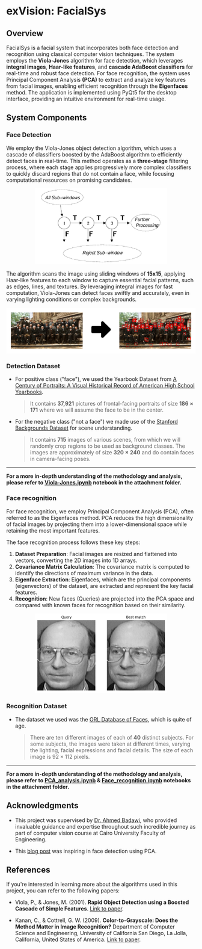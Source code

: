 # exVision: FacialSys
## Overview
FacialSys is a facial system that incorporates both face detection and recognition using classical computer vision techniques. The system employs the **Viola-Jones** algorithm for face detection, which leverages **integral images**, **Haar-like features**, and **cascade AdaBoost classifiers** for real-time and robust face detection. For face recognition, the system uses Principal Component Analysis **(PCA)** to extract and analyze key features from facial images, enabling efficient recognition through the **Eigenfaces** method. The application is implemented using PyQt5 for the desktop interface, providing an intuitive environment for real-time usage.

## System Components

### Face Detection 
We employ the Viola-Jones object detection algorithm, which uses a cascade of classifiers boosted by the AdaBoost algorithm to efficiently detect faces in real-time. This method operates as a **three-stage** filtering process, where each stage applies progressively more complex classifiers to quickly discard regions that do not contain a face, while focusing computational resources on promising candidates.

<p align="center">
  <img src="README-Assets/cascade_classifier.png" alt="Cascade Classifier" title="Cascade Classifier" width="350" />
</p>

The algorithm scans the image using sliding windows of **15x15**, applying Haar-like features to each window to capture essential facial patterns, such as edges, lines, and textures. By leveraging integral images for fast computation, Viola-Jones can detect faces swiftly and accurately, even in varying lighting conditions or complex backgrounds. 

<p align="center">
  <img src="README-Assets/detection_preview.png" alt="preview of the face detection" width=550" style="display: inline-block; vertical-align: middle;" />
</p>


### Detection Dataset
- For positive class ("face"), we used the Yearbook Dataset from [A Century of Portraits:
A Visual Historical Record of American High School Yearbooks](https://people.eecs.berkeley.edu/~shiry/projects/yearbooks/yearbooks.html).
    > It contains **37,921** pictures of frontal-facing portraits of size **$186 \times 171$** where we will assume the face to be in the center.

- For the negative class ("not a face") we made use of the [Stanford Backgrounds Dataset](http://dags.stanford.edu/projects/scenedataset.html) for scene understanding.
    > It contains **715** images of various scenes, from which we will randomly crop regions to be used as background classes. The images are approximately of size **$320 \times 240$** and do contain faces in camera-facing poses.
___

**For a more in-depth understanding of the methodology and analysis, please refer to [Viola-Jones.ipynb](Attachments\Viola-Jones.ipynb) notebook in the attachment folder.** 

### Face recognition
For face recognition, we employ Principal Component Analysis (PCA), often referred to as the Eigenfaces method. PCA reduces the high dimensionality of facial images by projecting them into a lower-dimensional space while retaining the most important features.

The face recognition process follows these key steps:

1. **Dataset Preparation**: Facial images are resized and flattened into vectors, converting the 2D images into 1D arrays.
2. **Covariance Matrix Calculation**: The covariance matrix is computed to identify the directions of maximum variance in the data.
3. **Eigenface Extraction**: Eigenfaces, which are the principal components (eigenvectors) of the dataset, are extracted and represent the key facial features.
4. **Recognition**: New faces (Queries) are projected into the PCA space and compared with known faces for recognition based on their similarity.

<p align="center">
  <img src="README-Assets/pca_analysis.png" alt="Face recognition" title="Face recognition" width="350" />
</p>

### Recognition Dataset
- The dataset we used was the [ORL Database of Faces](https://cam-orl.co.uk/facedatabase.html), which is quite of age.
  > There are ten different images of each of **40** distinct subjects. For some subjects, the images were taken at different times, varying the lighting, facial expressions and facial details. The size of each image is $92 \times 112$ pixels.

___

**For a more in-depth understanding of the methodology and analysis, please refer to [PCA_analysis.ipynb](Attachments\PCA_analysis.ipynb) & [Face_recognition.ipynb](Attachments\Face_recognition.ipynb) notebooks in the attachment folder.** 



## Acknowledgments

- This project was supervised by [Dr. Ahmed Badawi](https://www.linkedin.com/in/ahmed-badawi-215167a/), who provided invaluable guidance and expertise throughout such incredible journey as part of computer vision course at Cairo University Faculty of Engineering.

- This [blog post](https://machinelearningmastery.com/face-recognition-using-principal-component-analysis/) was inspiring in face detection using PCA.


## References

If you're interested in learning more about the algorithms used in this project, you can refer to the following papers:

- Viola, P., & Jones, M. (2001). **Rapid Object Detection using a Boosted Cascade of Simple Features**. [Link to paper](https://www.cs.cmu.edu/~efros/courses/LBMV07/Papers/viola-cvpr-01.pdf).

- Kanan, C., & Cottrell, G. W. (2009). **Color-to-Grayscale: Does the Method Matter in Image Recognition?** Department of Computer Science and Engineering, University of California San Diego, La Jolla, California, United States of America. [Link to paper](https://doi.org/10.1371/journal.pone.0029740).

